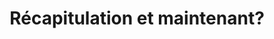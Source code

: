 ---
title: "Récapitulation et maintenant?"
layout: post
lang: fr
lang-ref: 510-where-to
section: 5
category: 
  - projects
hero:
  image:
    src: 5.10-tx-heading.jpg
    alt: Une photo d'une femme portant des lunettes de sécurité.
blocks:
  - Le Nuage de talents fut une expérience inhabituelle pour le gouvernement, commentaire soulevé fréquemment non seulement par les pairs de l’équipe dans le reste du gouvernement du Canada, mais aussi par les fonctions publiques du pays et de l’étranger, qui cherchent également à appuyer davantage les pratiques novatrices. Il s’agit d’une initiative communautaire financée par des ministères partenaires disparates ayant un but commun malgré leurs différentes structures en ressources humaines (RH). Une initiative axée sur une expérimentation pluriannuelle dont le but est d’aborder les obstacles systémiques ancrés dans la fonction publique. À ce titre, l’équipe du Nuage de talents a évolué dans un environnement relativement rare. Il n’y a aucun doute que le travail réalisé n’aurait pas abouti aussi rapidement et avec autant d’intensité si on n’avait pas habilité un modèle opérationnel agile permettant d’appliquer les normes relatives au numérique. 
  - Néanmoins, l’existence du Nuage de talents est aussi grandement redevable à la sérendipité des circonstances et de certains champions. Bref, il n’est pas recommandé aux autres de suivre le cheminement de cette expérimentation faute de stabilité. Si les méthodes utilisées ont fourni de nombreux avantages sur le plan de la rapidité, de la recherche et de la souplesse, un nombre important de difficultés a aussi été rencontré. Notamment, la nature erratique d’un modèle de partenariat renouvelable chaque année (petits investissements provenant de nombreux ministères) et les difficultés opérationnelles liées à l’obtention d’un environnement de serveur capable d’habiliter pleinement une expérience de source libre dans le cadre de laquelle étaient gérés des renseignements personnels de nature délicate. Il y a également eu plusieurs instances où la nature itérative de la construction agile ne s’intégrait pas confortablement aux processus d’approbation de projet et aux cycles de rapports annuels normalisés du gouvernement du Canada, surtout que cette construction agile est modifiée systématiquement en fonction des commentaires des utilisateurs. 
  - L’expérience du Nuage de talents, dans sa conception originale, tire à sa fin alors même que sont rédigées les lignes du présent rapport. Les résultats des efforts de développement exercés au cours des trois dernières années ont mené à de nombreuses idées quant à la façon d’améliorer le recrutement, en plus de l’établissement d’une plateforme de dotation complètement opérationnelle qui livre des échéances de dotation radicalement plus rapides que la moyenne au gouvernement du Canada. 
  - Le projet du Nuage de talents (dans sa conception jusqu’ici) prend fin alors que de nombreux développements prometteurs sont déjà bien avancés. Le futur du projet demeure incertain. Des propositions de financement ont été déposées en vue de poursuivre différentes options du projet cernées à la section 5 du présent rapport. Toutefois, rien n’a été confirmé pour le moment. L’équipe en tant que telle se mettra à collaborer avec le personnel du Bureau du dirigeant principal de l’information, avec pour mandat de faire progresser les priorités de la ministre du Gouvernement numérique en lien avec l’obtention et l’habilitation de talents numériques. Les travaux réalisés sur la plateforme à ce jour constituent un atout, mais il appartiendra dorénavant à la collectivité numérique du GC aux dirigeants principaux de l’information des différents ministères d’en diriger la nature des travaux.
  - type: image
    src: 5.10-tx-work.jpg
    alt: Une photo de deux personnes travaillant sur un ordinateur portable.
    route: section1
  - "Le Nuage de talents fut un projet axé sur la réinvention du moteur de recrutement de talents du gouvernement, avec un accent particulier sur l’attraction de personnes possédant des compétences numériques et technologiques hautement recherchées. Cela dit, il existe un grand éventail d’initiatives en matière d’innovation et d’expérimentation au gouvernement du Canada qui offrent des avantages semblables sur le plan de l’approche : tester, itérer, améliorer, puis mettre à l’échelle. D’ailleurs, plusieurs d’entre elles font face à des problèmes semblables par rapport à l’approbation en vue de commencer les travaux et la poursuite des travaux pendant suffisamment de temps pour produire véritablement des avantages."
  - Un projet comme le Nuage de talents soulève des questions d’ordre plus générales au gouvernement du Canada, à savoir notamment si des projets novateurs expérimentaux comme celui-ci sont même souhaités et, le cas échéant, les mesures qu’il est prêt à prendre sur le plan des ressources, de l’habilitation et du soutien. 
  - "Il y a des questions à poser ici : Ce type de projet offre-t-il de la valeur au gouvernement du Canada et aux Canadiens? Le gouvernement du Canada souhaite-t-il remplacer les grands projets en cascade par des projets souples et itératifs axés sur l’amélioration et l’adaptation continues? Le gouvernement du Canada souhaite-t-il appuyer une transition vers des approches agiles et l’adoption de normes relatives au numérique, dont l’établissement d’équipes de produits internes multidisciplinaires?"
  - "Si la réponse à ces questions est positive, il devient alors beaucoup plus difficile de répondre à la prochaine : Quelles mesures concrètes le gouvernement du Canada prendra-t-il en vue de créer un flux d’innovation stable capable d’appuyer l’expérimentation, mesurer les résultats et populariser les pratiques exemplaires agiles et les normes relatives au numérique dans le cadre des activités gouvernementales?"
  - type: pullquote
    content: "« L’avenir que nous avons est celui que nous bâtissons ensemble. »"
---